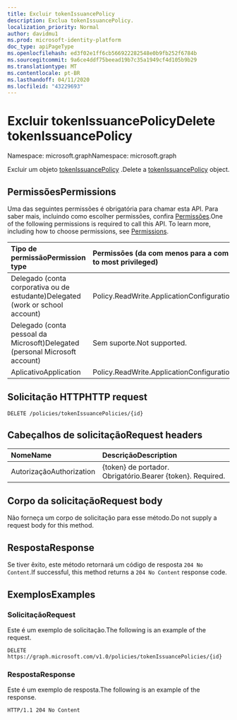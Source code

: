 ```yaml
---
title: Excluir tokenIssuancePolicy
description: Exclua tokenIssuancePolicy.
localization_priority: Normal
author: davidmu1
ms.prod: microsoft-identity-platform
doc_type: apiPageType
ms.openlocfilehash: ed3f02e1ff6cb566922282548e0b9fb252f6784b
ms.sourcegitcommit: 9a6ce4ddf75beead19b7c35a1949cf4d105b9b29
ms.translationtype: MT
ms.contentlocale: pt-BR
ms.lasthandoff: 04/11/2020
ms.locfileid: "43229693"
---
```

# <a name="delete-tokenissuancepolicy"></a><span data-ttu-id="03060-103">Excluir tokenIssuancePolicy</span><span class="sxs-lookup"><span data-stu-id="03060-103">Delete tokenIssuancePolicy</span></span>

<span data-ttu-id="03060-104">Namespace: microsoft.graph</span><span class="sxs-lookup"><span data-stu-id="03060-104">Namespace: microsoft.graph</span></span>



<span data-ttu-id="03060-105">Excluir um objeto [tokenIssuancePolicy](../resources/tokenissuancepolicy.md) .</span><span class="sxs-lookup"><span data-stu-id="03060-105">Delete a [tokenIssuancePolicy](../resources/tokenissuancepolicy.md) object.</span></span>

## <a name="permissions"></a><span data-ttu-id="03060-106">Permissões</span><span class="sxs-lookup"><span data-stu-id="03060-106">Permissions</span></span>

<span data-ttu-id="03060-p101">Uma das seguintes permissões é obrigatória para chamar esta API. Para saber mais, incluindo como escolher permissões, confira [Permissões](/graph/permissions-reference).</span><span class="sxs-lookup"><span data-stu-id="03060-p101">One of the following permissions is required to call this API. To learn more, including how to choose permissions, see [Permissions](/graph/permissions-reference).</span></span>

| <span data-ttu-id="03060-109">Tipo de permissão</span><span class="sxs-lookup"><span data-stu-id="03060-109">Permission type</span></span>                        | <span data-ttu-id="03060-110">Permissões (da com menos para a com mais privilégios)</span><span class="sxs-lookup"><span data-stu-id="03060-110">Permissions (from least to most privileged)</span></span> |
|:---------------------------------------|:--------------------------------------------|
| <span data-ttu-id="03060-111">Delegado (conta corporativa ou de estudante)</span><span class="sxs-lookup"><span data-stu-id="03060-111">Delegated (work or school account)</span></span>     | <span data-ttu-id="03060-112">Policy.ReadWrite.ApplicationConfiguration</span><span class="sxs-lookup"><span data-stu-id="03060-112">Policy.ReadWrite.ApplicationConfiguration</span></span> |
| <span data-ttu-id="03060-113">Delegado (conta pessoal da Microsoft)</span><span class="sxs-lookup"><span data-stu-id="03060-113">Delegated (personal Microsoft account)</span></span> | <span data-ttu-id="03060-114">Sem suporte.</span><span class="sxs-lookup"><span data-stu-id="03060-114">Not supported.</span></span> |
| <span data-ttu-id="03060-115">Aplicativo</span><span class="sxs-lookup"><span data-stu-id="03060-115">Application</span></span>                            | <span data-ttu-id="03060-116">Policy.ReadWrite.ApplicationConfiguration</span><span class="sxs-lookup"><span data-stu-id="03060-116">Policy.ReadWrite.ApplicationConfiguration</span></span> |

## <a name="http-request"></a><span data-ttu-id="03060-117">Solicitação HTTP</span><span class="sxs-lookup"><span data-stu-id="03060-117">HTTP request</span></span>

<!-- { "blockType": "ignored" } -->

```http
DELETE /policies/tokenIssuancePolicies/{id}
```

## <a name="request-headers"></a><span data-ttu-id="03060-118">Cabeçalhos de solicitação</span><span class="sxs-lookup"><span data-stu-id="03060-118">Request headers</span></span>

| <span data-ttu-id="03060-119">Nome</span><span class="sxs-lookup"><span data-stu-id="03060-119">Name</span></span>          | <span data-ttu-id="03060-120">Descrição</span><span class="sxs-lookup"><span data-stu-id="03060-120">Description</span></span>   |
|:--------------|:--------------|
| <span data-ttu-id="03060-121">Autorização</span><span class="sxs-lookup"><span data-stu-id="03060-121">Authorization</span></span> | <span data-ttu-id="03060-p102">{token} de portador. Obrigatório.</span><span class="sxs-lookup"><span data-stu-id="03060-p102">Bearer {token}. Required.</span></span> |

## <a name="request-body"></a><span data-ttu-id="03060-124">Corpo da solicitação</span><span class="sxs-lookup"><span data-stu-id="03060-124">Request body</span></span>

<span data-ttu-id="03060-125">Não forneça um corpo de solicitação para esse método.</span><span class="sxs-lookup"><span data-stu-id="03060-125">Do not supply a request body for this method.</span></span>

## <a name="response"></a><span data-ttu-id="03060-126">Resposta</span><span class="sxs-lookup"><span data-stu-id="03060-126">Response</span></span>

<span data-ttu-id="03060-127">Se tiver êxito, este método retornará um código de resposta `204 No Content`.</span><span class="sxs-lookup"><span data-stu-id="03060-127">If successful, this method returns a `204 No Content` response code.</span></span>

## <a name="examples"></a><span data-ttu-id="03060-128">Exemplos</span><span class="sxs-lookup"><span data-stu-id="03060-128">Examples</span></span>

### <a name="request"></a><span data-ttu-id="03060-129">Solicitação</span><span class="sxs-lookup"><span data-stu-id="03060-129">Request</span></span>

<span data-ttu-id="03060-130">Este é um exemplo de solicitação.</span><span class="sxs-lookup"><span data-stu-id="03060-130">The following is an example of the request.</span></span>

<!-- {
  "blockType": "request",
  "name": "delete_tokenissuancepolicy"
}-->

```http
DELETE https://graph.microsoft.com/v1.0/policies/tokenIssuancePolicies/{id}
```

### <a name="response"></a><span data-ttu-id="03060-131">Resposta</span><span class="sxs-lookup"><span data-stu-id="03060-131">Response</span></span>

<span data-ttu-id="03060-132">Este é um exemplo de resposta.</span><span class="sxs-lookup"><span data-stu-id="03060-132">The following is an example of the response.</span></span>

<!-- {
  "blockType": "response",
  "truncated": true
} -->

```http
HTTP/1.1 204 No Content
```

<!-- uuid: 16cd6b66-4b1a-43a1-adaf-3a886856ed98
2019-02-04 14:57:30 UTC -->
<!-- {
  "type": "#page.annotation",
  "description": "Delete tokenIssuancePolicy",
  "keywords": "",
  "section": "documentation",
  "tocPath": ""
}-->
